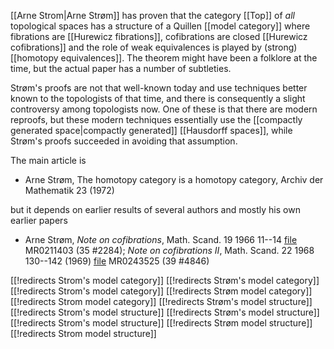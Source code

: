 [[Arne Strom|Arne Strøm]] has proven that the category [[Top]] of *all* topological spaces has a structure of a Quillen [[model category]] where fibrations are [[Hurewicz fibrations]], cofibrations are closed [[Hurewicz cofibrations]] and the role of weak equivalences is played by (strong) [[homotopy equivalences]]. The theorem might have been a folklore at the time, but the actual paper has a number of subtleties.

Str&#248;m's proofs are not that well-known today and use techniques better known to the topologists of that time, and there is consequently a slight controversy among topologists now. One of these is that there are modern reproofs, but these modern techniques essentially use the [[compactly generated space|compactly generated]] [[Hausdorff spaces]], while Str&#248;m's proofs succeeded in avoiding that assumption. 

The main article is 

* Arne Str&#248;m, The homotopy category is a homotopy category, Archiv der Mathematik 23 (1972)

but it depends on earlier results of several authors and mostly his own earlier papers

* Arne Str&#248;m, _Note on cofibrations_,  Math. Scand.  19  1966 11--14 [file](http://www.mscand.dk/article.php?id=1782) MR0211403 (35 #2284); _Note on cofibrations II_,  Math. Scand.  22  1968 130--142 (1969) [file](http://www.mscand.dk/article.php?id=1867) MR0243525 (39 #4846) 


[[!redirects Strom's model category]]
[[!redirects Strøm's model category]]
[[!redirects Strom's model category]]
[[!redirects Strøm model category]]
[[!redirects Strom model category]]
[[!redirects Strøm's model structure]]
[[!redirects Strom's model structure]]
[[!redirects Strøm's model structure]]
[[!redirects Strom's model structure]]
[[!redirects Strøm model structure]]
[[!redirects Strom model structure]]